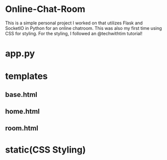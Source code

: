 # Online-Chat-Room
This is a simple personal project I worked on that utilizes Flask and SocketIO in Python for an online chatroom. This was also my first time using CSS for styling. For the styling, I followed an @techwithtim tutorial!

# app.py

# templates
  ## base.html
  ## home.html
  ## room.html

# static(CSS Styling)
